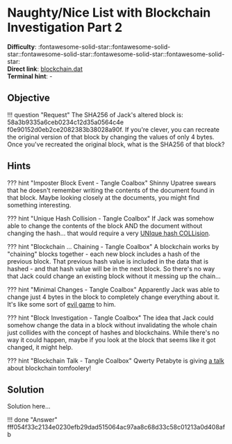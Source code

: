 # Naughty/Nice List with Blockchain Investigation Part 2

**Difficulty**: :fontawesome-solid-star::fontawesome-solid-star::fontawesome-solid-star::fontawesome-solid-star::fontawesome-solid-star:<br/>
**Direct link**: [blockchain.dat](../artifacts/objectives/o11a/blockchain.dat)<br/>
**Terminal hint**: -


## Objective

!!! question "Request"
    The SHA256 of Jack's altered block is: 58a3b9335a6ceb0234c12d35a0564c4e f0e90152d0eb2ce2082383b38028a90f. If you're clever, you can recreate the original version of that block by changing the values of only 4 bytes. Once you've recreated the original block, what is the SHA256 of that block?


## Hints

??? hint "Imposter Block Event - Tangle Coalbox"
    Shinny Upatree swears that he doesn't remember writing the contents of the document found in that block. Maybe looking closely at the documents, you might find something interesting.

??? hint "Unique Hash Collision - Tangle Coalbox"
    If Jack was somehow able to change the contents of the block AND the document without changing the hash... that would require a very [UNIque hash COLLision](https://github.com/cr-marcstevens/hashclash).

??? hint "Blockchain ... Chaining - Tangle Coalbox"
    A blockchain works by "chaining" blocks together - each new block includes a hash of the previous block. That previous hash value is included in the data that is hashed - and that hash value will be in the next block. So there's no way that Jack could change an existing block without it messing up the chain...

??? hint "Minimal Changes - Tangle Coalbox"
    Apparently Jack was able to change just 4 bytes in the block to completely change everything about it. It's like some sort of [evil game](https://speakerdeck.com/ange/colltris) to him.

??? hint "Block Investigation - Tangle Coalbox"
    The idea that Jack could somehow change the data in a block without invalidating the whole chain just collides with the concept of hashes and blockchains. While there's no way it could happen, maybe if you look at the block that seems like it got changed, it might help.

??? hint "Blockchain Talk - Tangle Coalbox"
    Qwerty Petabyte is giving [a talk](https://www.youtube.com/watch?v=7rLMl88p-ec) about blockchain tomfoolery!

## Solution

Solution here...

!!! done "Answer"
    fff054f33c2134e0230efb29dad515064ac97aa8c68d33c58c01213a0d408afb
